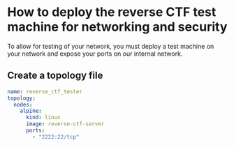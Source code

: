 # How to deploy the reverse CTF test machine for networking and security

To allow for testing of your network, you must deploy a test machine on your network and expose your ports on our internal network.

## Create a topology file

```yaml
name: reverse_ctf_tester
topology:
  nodes:
    alpine:
      kind: linux
      image: reverse-ctf-server
      ports:
        - "2222:22/tcp"
```
